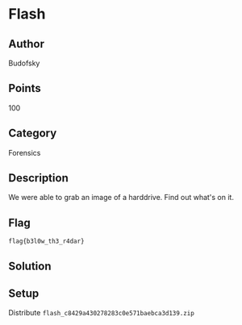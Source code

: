 # Flash

## Author
Budofsky
## Points
100
## Category
Forensics
## Description
We were able to grab an image of a harddrive. Find out what's on it.
## Flag
`flag{b3l0w_th3_r4dar}`
## Solution

## Setup
Distribute `flash_c8429a430278283c0e571baebca3d139.zip`